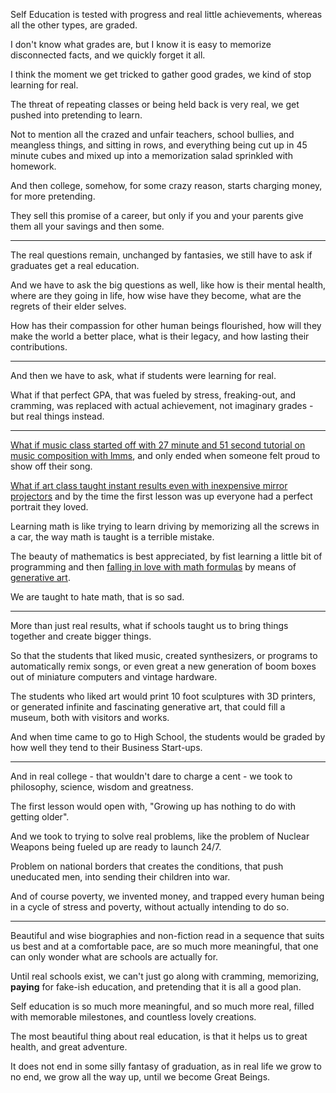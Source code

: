 Self Education is tested with progress and real little achievements,
whereas all the other types, are graded.

I don't know what grades are,
but I know it is easy to memorize disconnected facts, and we quickly forget it all.

I think the moment we get tricked to gather good grades,
we kind of stop learning for real.

The threat of repeating classes or being held back is very real,
we get pushed into pretending to learn.

Not to mention all the crazed and unfair teachers, school bullies, and meangless things,
and sitting in rows, and everything being cut up in 45 minute cubes and mixed up into a memorization salad sprinkled with homework.

And then college, somehow, for some crazy reason,
starts charging money, for more pretending.

They sell this promise of a career,
but only if you and your parents give them all your savings and then some.

---

The real questions remain, unchanged by fantasies,
we still have to ask if graduates get a real education.

And we have to ask the big questions as well, like how is their mental health,
where are they going in life, how wise have they become, what are the regrets of their elder selves.

How has their compassion for other human beings flourished,
how will they make the world a better place, what is their legacy, and how lasting their contributions.

---

And then we have to ask,
what if students were learning for real.

What if that perfect GPA, that was fueled by stress, freaking-out, and cramming,
was replaced with actual achievement, not imaginary grades - but real things instead.

---

[What if music class started off with 27 minute and 51 second tutorial on music composition with lmms][1],
and only ended when someone felt proud to show off their song.

[What if art class taught instant results even with inexpensive mirror projectors][2]
and by the time the first lesson was up everyone had a perfect portrait they loved.

Learning math is like trying to learn driving by memorizing all the screws in a car,
the way math is taught is a terrible mistake.

The beauty of mathematics is best appreciated,
by fist learning a little bit of programming and then [falling in love with math formulas][3] by means of [generative art][4].

We are taught to hate math,
that is so sad.

---

More than just real results,
what if schools taught us to bring things together and create bigger things.

So that the students that liked music,
created synthesizers, or programs to automatically remix songs, or even great a new generation of boom boxes out of miniature computers and vintage hardware.

The students who liked art would print 10 foot sculptures with 3D printers,
or generated infinite and fascinating generative art, that could fill a museum, both with visitors and works.

And when time came to go to High School,
the students would be graded by how well they tend to their Business Start-ups.

---

And in real college - that wouldn't dare to charge a cent -
we took to philosophy, science, wisdom and greatness.

The first lesson would open with,
"Growing up has nothing to do with getting older".

And we took to trying to solve real problems,
like the problem of Nuclear Weapons being fueled up are ready to launch 24/7.

Problem on national borders that creates the conditions,
that push uneducated men, into sending their children into war.

And of course poverty, we invented money,
and trapped every human being in a cycle of stress and poverty, without actually intending to do so.

---

Beautiful and wise biographies and non-fiction read in a sequence that suits us best and at a comfortable pace,
are so much more meaningful, that one can only wonder what are schools are actually for.

Until real schools exist,
we can't just go along with cramming, memorizing, __paying__ for fake-ish education, and pretending that it is all a good plan.

Self education is so much more meaningful,
and so much more real, filled with memorable milestones, and countless lovely creations.

The most beautiful thing about real education,
is that it helps us to great health, and great adventure.

It does not end in some silly fantasy of graduation,
as in real life we grow to no end, we grow all the way up, until we become Great Beings.



[1]: https://www.youtube.com/watch?v=0sRvkaxh8EU
[2]: https://www.youtube.com/watch?v=-ZBNFit7rAo
[3]: https://www.youtube.com/watch?v=094y1Z2wpJg
[4]: https://www.youtube.com/watch?v=4Se0_w0ISYk
